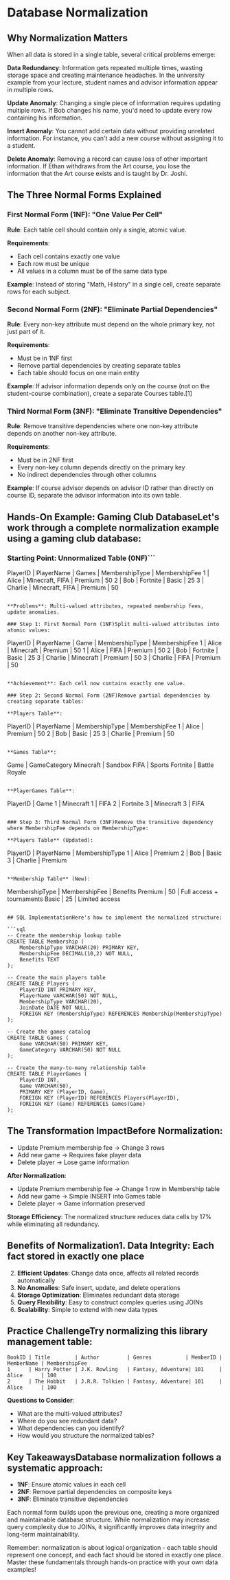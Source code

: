 # Database Normalization

## Why Normalization Matters 
When all data is stored in a single table, several critical problems emerge:

**Data Redundancy**: Information gets repeated multiple times, wasting storage space and creating maintenance headaches. In the university example from your lecture, student names and advisor information appear in multiple rows.

**Update Anomaly**: Changing a single piece of information requires updating multiple rows. If Bob changes his name, you'd need to update every row containing his information.

**Insert Anomaly**: You cannot add certain data without providing unrelated information. For instance, you can't add a new course without assigning it to a student.

**Delete Anomaly**: Removing a record can cause loss of other important information. If Ethan withdraws from the Art course, you lose the information that the Art course exists and is taught by Dr. Joshi.

## The Three Normal Forms Explained
### First Normal Form (1NF): "One Value Per Cell"
**Rule**: Each table cell should contain only a single, atomic value.

**Requirements**:
- Each cell contains exactly one value
- Each row must be unique
- All values in a column must be of the same data type

**Example**: Instead of storing "Math, History" in a single cell, create separate rows for each subject.

### Second Normal Form (2NF): "Eliminate Partial Dependencies"
**Rule**: Every non-key attribute must depend on the whole primary key, not just part of it.

**Requirements**:
- Must be in 1NF first
- Remove partial dependencies by creating separate tables
- Each table should focus on one main entity

**Example**: If advisor information depends only on the course (not on the student-course combination), create a separate Courses table.[1]

### Third Normal Form (3NF): "Eliminate Transitive Dependencies"
**Rule**: Remove transitive dependencies where one non-key attribute depends on another non-key attribute.

**Requirements**:
- Must be in 2NF first
- Every non-key column depends directly on the primary key
- No indirect dependencies through other columns

**Example**: If course advisor depends on advisor ID rather than directly on course ID, separate the advisor information into its own table.

## Hands-On Example: Gaming Club DatabaseLet's work through a complete normalization example using a gaming club database:

### Starting Point: Unnormalized Table (0NF)```
PlayerID | PlayerName | Games           | MembershipType | MembershipFee
1        | Alice      | Minecraft, FIFA | Premium        | 50
2        | Bob        | Fortnite        | Basic          | 25
3        | Charlie    | Minecraft, FIFA | Premium        | 50
```

**Problems**: Multi-valued attributes, repeated membership fees, update anomalies.

### Step 1: First Normal Form (1NF)Split multi-valued attributes into atomic values:
```
PlayerID | PlayerName | Game      | MembershipType | MembershipFee
1        | Alice      | Minecraft | Premium        | 50
1        | Alice      | FIFA      | Premium        | 50
2        | Bob        | Fortnite  | Basic          | 25
3        | Charlie    | Minecraft | Premium        | 50
3        | Charlie    | FIFA      | Premium        | 50
```

**Achievement**: Each cell now contains exactly one value.

### Step 2: Second Normal Form (2NF)Remove partial dependencies by creating separate tables:

**Players Table**:
```
PlayerID | PlayerName | MembershipType | MembershipFee
1        | Alice      | Premium        | 50
2        | Bob        | Basic          | 25
3        | Charlie    | Premium        | 50
```

**Games Table**:
```
Game      | GameCategory
Minecraft | Sandbox
FIFA      | Sports
Fortnite  | Battle Royale
```

**PlayerGames Table**:
```
PlayerID | Game
1        | Minecraft
1        | FIFA
2        | Fortnite
3        | Minecraft
3        | FIFA
```

### Step 3: Third Normal Form (3NF)Remove the transitive dependency where MembershipFee depends on MembershipType:

**Players Table** (Updated):
```
PlayerID | PlayerName | MembershipType
1        | Alice      | Premium
2        | Bob        | Basic
3        | Charlie    | Premium
```

**Membership Table** (New):
```
MembershipType | MembershipFee | Benefits
Premium        | 50            | Full access + tournaments
Basic          | 25            | Limited access
```

## SQL ImplementationHere's how to implement the normalized structure:

```sql
-- Create the membership lookup table
CREATE TABLE Membership (
    MembershipType VARCHAR(20) PRIMARY KEY,
    MembershipFee DECIMAL(10,2) NOT NULL,
    Benefits TEXT
);

-- Create the main players table
CREATE TABLE Players (
    PlayerID INT PRIMARY KEY,
    PlayerName VARCHAR(50) NOT NULL,
    MembershipType VARCHAR(20),
    JoinDate DATE NOT NULL,
    FOREIGN KEY (MembershipType) REFERENCES Membership(MembershipType)
);

-- Create the games catalog
CREATE TABLE Games (
    Game VARCHAR(50) PRIMARY KEY,
    GameCategory VARCHAR(50) NOT NULL
);

-- Create the many-to-many relationship table
CREATE TABLE PlayerGames (
    PlayerID INT,
    Game VARCHAR(50),
    PRIMARY KEY (PlayerID, Game),
    FOREIGN KEY (PlayerID) REFERENCES Players(PlayerID),
    FOREIGN KEY (Game) REFERENCES Games(Game)
);
```

## The Transformation Impact**Before Normalization**:
- Update Premium membership fee → Change 3 rows
- Add new game → Requires fake player data
- Delete player → Lose game information

**After Normalization**:
- Update Premium membership fee → Change 1 row in Membership table
- Add new game → Simple INSERT into Games table
- Delete player → Game information preserved

**Storage Efficiency**: The normalized structure reduces data cells by 17% while eliminating all redundancy.

## Benefits of Normalization1. **Data Integrity**: Each fact stored in exactly one place
2. **Efficient Updates**: Change data once, affects all related records automatically
3. **No Anomalies**: Safe insert, update, and delete operations
4. **Storage Optimization**: Eliminates redundant data storage
5. **Query Flexibility**: Easy to construct complex queries using JOINs
6. **Scalability**: Simple to extend with new data types

## Practice ChallengeTry normalizing this library management table:

```
BookID | Title        | Author         | Genres           | MemberID | MemberName | MembershipFee
1      | Harry Potter | J.K. Rowling   | Fantasy, Adventure| 101     | Alice      | 100
2      | The Hobbit   | J.R.R. Tolkien | Fantasy, Adventure| 101     | Alice      | 100
```

**Questions to Consider**:
- What are the multi-valued attributes?
- Where do you see redundant data?
- What dependencies can you identify?
- How would you structure the normalized tables?

## Key TakeawaysDatabase normalization follows a systematic approach:
- **1NF**: Ensure atomic values in each cell
- **2NF**: Remove partial dependencies on composite keys  
- **3NF**: Eliminate transitive dependencies

Each normal form builds upon the previous one, creating a more organized and maintainable database structure. While normalization may increase query complexity due to JOINs, it significantly improves data integrity and long-term maintainability.

Remember: normalization is about logical organization - each table should represent one concept, and each fact should be stored in exactly one place. Master these fundamentals through hands-on practice with your own data examples!
